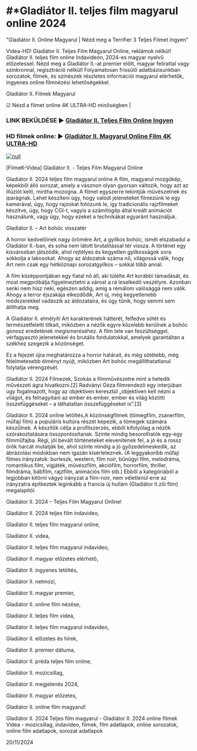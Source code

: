 # #*Gladiátor II. teljes film magyarul online 2024

"Gladiátor II. Online Magyarul | Nézd meg a Terrifier 3 Teljes Filmet Ingyen"

Videa-HD! Gladiátor II. Teljes Film Magyarul Online, reklámok nélkül! Gladiátor II. teljes film online Indavideón, 2024-es magyar nyelvű előzetessel. Nézd meg a Gladiátor II.-at premier előtt, magyar felirattal vagy szinkronnal, regisztráció nélkül! Folyamatosan frissülő adatbázisunkban sorozatok, filmek, és színészek részletes információi magyarul elérhetők, ingyenes online filmnézési lehetőségekkel.

Gladiátor II. Filmek Magyarul

☑ Nézd a filmet online 4K ULTRA-HD minőségben |

### LINK BEKÜLDÉSE ▶️ [Gladiátor II. Teljes Film Online Ingyen](http://love-4k.com/hu/movie/558449/gladiator-ii.github)

### HD filmek online: ▶️ [Gladiátor II. Magyarul Online Film 4K ULTRA-HD](http://love-4k.com/hu/movie/558449/gladiator-ii.github)

[![null](https://static.wixstatic.com/media/855a25_043b5abeb4ae4d35ac003198e7fe56ed~mv2.gif)](http://love-4k.com/hu/movie/558449/gladiator-ii.github)

[FilmeK-Videa] Gladiátor II. - Teljes Film Magyarul Online

Gladiátor II. 2024 teljes film magyarul online A film, magyarul mozgókép, képekből álló sorozat, amely a vásznon olyan gyorsan változik, hogy azt az illúziót kelti, mintha mozogna. A filmet egyszerre tekintjük művészetnek és iparágnak. Lehet készíteni úgy, hogy valódi jeleneteket filmezünk le egy kamerával, úgy, hogy rajzokat fotózunk le, így tradicionális rajzfilmeket készítve, úgy, hogy CGI-t, vagyis a számítógép által kreált animációt használunk, vagy úgy, hogy ezeket a technikákat egyaránt használjuk.

Gladiátor II. – Art bohóc visszatér

A horror kedvelőinek nagy örömére Art, a gyilkos bohóc, ismét elszabadul a Gladiátor II.-ban, és soha nem látott brutalitással tér vissza. A történet egy kisvárosban játszódik, ahol rejtélyes és kegyetlen gyilkosságok sora sokkolja a lakosokat. Ahogy az áldozatok száma nő, világossá válik, hogy Art nem csak egy hétköznapi sorozatgyilkos – sokkal több annál.

A film középpontjában egy fiatal nő áll, aki túlélte Art korábbi támadását, és most megpróbálja figyelmeztetni a várost a rá leselkedő veszélyre. Azonban senki nem hisz neki, egészen addig, amíg a rémálom valósággá nem válik. Ahogy a terror éjszakája elkezdődik, Art új, még kegyetlenebb módszerekkel vadászik az áldozataira, és úgy tűnik, hogy semmi sem állíthatja meg.

A Gladiátor II. elmélyíti Art karakterének hátterét, felfedve sötét és természetfeletti titkait, miközben a nézők egyre közelebb kerülnek a bohóc gonosz eredetének megismeréséhez. A film tele van feszültséggel, vérfagyasztó jelenetekkel és brutális fordulatokkal, amelyek garantáltan a székhez szegezik a közönséget.

Ez a fejezet újra meghatározza a horror határait, és még sötétebb, még félelmetesebb élményt nyújt, miközben Art bohóc megállíthatatlanul folytatja vérengzését.

Gladiátor II. 2024 Filmezek, Szokás a filmművészetre mint a hetedik művészeti ágra hivatkozni.[2] Radványi Géza filmrendező egy interjúban úgy fogalmazott, hogy az objektíven keresztül „objektíven kell nézni a világot, és felnagyítani az ember és ember, ember és világ közötti összefüggéseket – a láthatatlan összefüggéseket is”.[3]

Gladiátor II. 2024 online letöltés,A közönségfilmek (tömegfilm, zsánerfilm, műfaji film) a populáris kultúra részét képezik, a tömegek számára készülnek. A készítők célja a profitszerzés, ebből kifolyólag a nézők szórakoztatására összpontosítanak. Szinte mindig besorolhatók egy-egy filmműfajba. Régi, jól bevált történeteket elevenítenek fel, a jó és a rossz örök harcát mutatják be, ahol szinte mindig a jó győzedelmeskedik, az ábrázolási módokban nem igazán kísérleteznek. (A leggyakoribb műfaji filmes irányzatok: burleszk, western, film noir, bűnügyi film, melodráma, romantikus film, vígjáték, művészfilm, akciófilm, horrorfilm, thriller, filmdráma, bábfilm, rajzfilm, animációs film stb.) Ebből a kategóriából a legjobban kitörni vágyó irányzat a film-noir, nem véletlenül erre az irányzatra építkeztek leginkább a francia új hullám (Gladiátor II.zői film) megalapítói.

Gladiátor II. 2024 – Teljes Film Magyarul Online!

Gladiátor II. 2024 teljes film indavideo,

Gladiátor II. teljes film magyarul online,

Gladiátor II. videa,

Gladiátor II. teljes film magyarul indavideo,

Gladiátor II. magyar előzetes elérhető,

Gladiátor II. ingyenes letöltés,

Gladiátor II. netmozi,

Gladiátor II. magyar premier,

Gladiátor II. online film nézése,

Gladiátor II. teljes film videa,

Gladiátor II. teljes film magyarul indavideo,

Gladiátor II. előzetes és hírek,

Gladiátor II. premier dátuma,

Gladiátor II. préda teljes film online,

Gladiátor II. mozicsillag,

Gladiátor II. megjelenés 2024,

Gladiátor II. magyar előzetes,

Gladiátor II. online film magyarul!

Gladiátor II. 2024 Teljes film magyarul - Gladiátor II. 2024 online filmek Videa - mozicsillag, indavideo, filmek, film adatlapok, online sorozatok, online film adatlapok, sorozat adatlapok

20/11/2024
